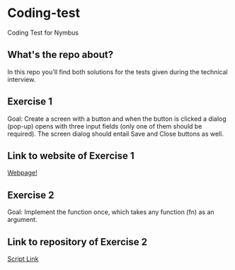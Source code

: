 # Coding-test
Coding Test for Nymbus

## What's the repo about?
In this repo you'll find both solutions for the tests given during the technical interview.

## Exercise 1
Goal: Create a screen with a button and when the button is clicked a dialog (pop-up) opens with
three input fields (only one of them should be required). The screen dialog should entail Save
and Close buttons as well.

## Link to website of Exercise 1
<a href="https://davidtc8.github.io/Coding-test/" target="_blank">Webpage!</a>

## Exercise 2
Goal: Implement the function once, which takes any function (fn) as an argument.

## Link to repository of Exercise 2
<a href="https://github.com/davidtc8/Coding-test/blob/master/Ex2/script.js" target="_blank">Script Link</a>